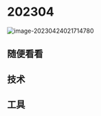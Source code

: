 # 202304

![image-20230424021714780](https://s2.loli.net/2023/04/24/olePKqdL4HmVBCp.png)

## 随便看看

## 技术

## 工具

